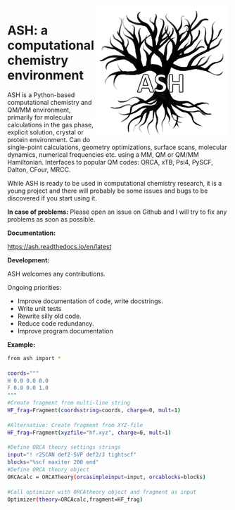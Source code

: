 
<img src="ash-simple-logo-letterbig.png" alt="drawing" width="300" align="right"/>

 # ASH: a computational chemistry environment
ASH is a Python-based computational chemistry and QM/MM environment, primarily for molecular calculations in the gas phase, explicit solution, crystal or protein environment. Can do single-point calculations, geometry optimizations, surface scans, molecular dynamics, numerical frequencies etc. using a MM, QM or QM/MM Hamiltonian.
Interfaces to popular QM codes: ORCA, xTB, Psi4, PySCF, Dalton, CFour, MRCC.

While ASH is ready to be used in computational chemistry research, it is a young project and there will probably be some issues and bugs to be discovered if you start using it.

**In case of problems:** 
Please open an issue on Github and I will try to fix any problems as soon as possible.


**Documentation:**

 https://ash.readthedocs.io/en/latest


**Development:**

ASH welcomes any contributions.

Ongoing priorities:
- Improve documentation of code, write docstrings.
- Write unit tests
- Rewrite silly old code.
- Reduce code redundancy.
- Improve program documentation 


**Example:**

```sh
from ash import *

coords="""
H 0.0 0.0 0.0
F 0.0 0.0 1.0
"""
#Create fragment from multi-line string
HF_frag=Fragment(coordsstring=coords, charge=0, mult=1)

#Alternative: Create fragment from XYZ-file
HF_frag=Fragment(xyzfile="hf.xyz", charge=0, mult=1)

#Define ORCA theory settings strings
input="! r2SCAN def2-SVP def2/J tightscf"
blocks="%scf maxiter 200 end"
#Define ORCA theory object
ORCAcalc = ORCATheory(orcasimpleinput=input, orcablocks=blocks)

#Call optimizer with ORCAtheory object and fragment as input
Optimizer(theory=ORCAcalc,fragment=HF_frag)



 ```
